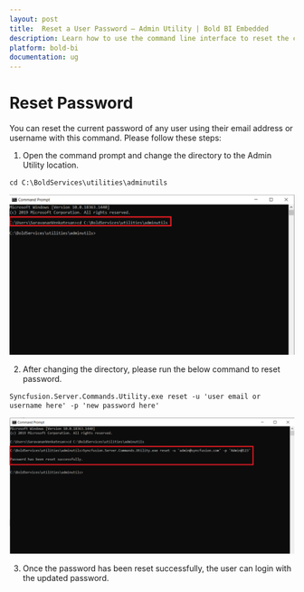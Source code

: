 ```yaml
---
layout: post
title:  Reset a User Password – Admin Utility | Bold BI Embedded
description: Learn how to use the command line interface to reset the current password of any user in Bold BI Embedded using their email address or user name.
platform: bold-bi
documentation: ug
---
```


# Reset Password

You can reset the current password of any user using their email address or username with this command. Please follow these steps:
   
1. Open the command prompt and change the directory to the Admin Utility location.  
~~~
cd C:\BoldServices\utilities\adminutils
~~~
![command](/static/assets/embedded/admin-utility/images/cmdforutils-1.png)
 
2. After changing the directory, please run the below command to reset password.  
~~~
Syncfusion.Server.Commands.Utility.exe reset -u 'user email or username here' -p 'new password here'
~~~  
![reset-command](/static/assets/embedded/admin-utility/images/resetcmd-1.png) 

3. Once the password has been reset successfully, the user can login with the updated password.
